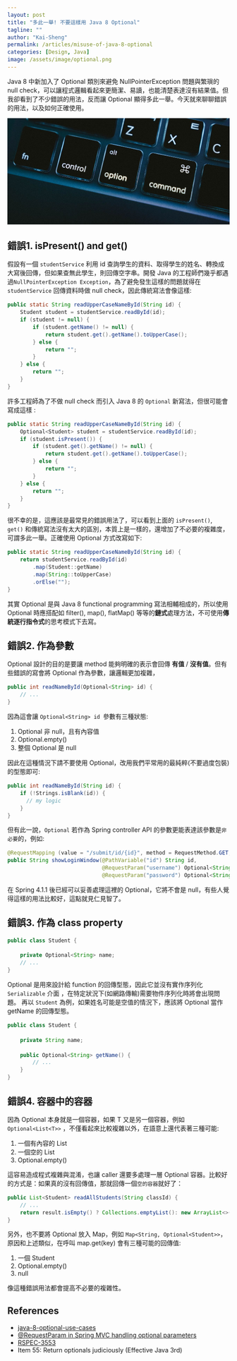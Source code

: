 ```yaml
---
layout: post
title: "多此一舉! 不要這樣用 Java 8 Optional"
tagline: ""
author: "Kai-Sheng"
permalink: /articles/misuse-of-java-8-optional
categories: [Design, Java]
image: /assets/image/optional.png
--- 
```


Java 8 中新加入了 Optional 類別來避免 NullPointerException 問題與繁瑣的 null check，可以讓程式邏輯看起來更簡潔、易讀，也能清楚表達沒有結果值。但我卻看到了不少錯誤的用法，反而讓 Optional 顯得多此一舉。今天就來聊聊錯誤的用法，以及如何正確使用。

![java8-optional](/assets/image/optional.png?size=full)
 
## **錯誤1. isPresent() and get()**
假設有一個 `studentService` 利用 id 查詢學生的資料、取得學生的姓名、轉換成大寫後回傳，但如果查無此學生，則回傳空字串。開發 Java 的工程師們幾乎都遇過`NullPointerException Exception`，為了避免發生這樣的問題就得在 `studentService` 回傳資料時做 null check，因此傳統寫法會像這樣:

```java
public static String readUpperCaseNameById(String id) {
    Student student = studentService.readById(id);
    if (student != null) {
        if (student.getName() != null) {
            return student.get().getName().toUpperCase();
        } else {
            return "";
        }
    } else {
        return "";
    }
}
```
許多工程師為了不做 null check 而引入 Java 8 的 `Optional` 新寫法，但很可能會寫成這樣 :

```java
public static String readUpperCaseNameById(String id) {
    Optional<Student> student = studentService.readById(id);
    if (student.isPresent()) {
        if (student.get().getName() != null) {
            return student.get().getName().toUpperCase();
        } else {
            return "";
        }
    } else {
        return "";
    }
}
```

很不幸的是，這應該是最常見的錯誤用法了，可以看到上面的 `isPresent()`, `get()` 和傳統寫法沒有太大的區別，本質上是一樣的，還增加了不必要的複雜度，可謂多此一舉。正確使用 Optional 方式改寫如下:
 
```java
public static String readUpperCaseNameById(String id) {
    return studentService.readById(id)
        .map(Student::getName)
        .map(String::toUpperCase)
        .orElse("");
}
```
其實 Optional 是與 Java 8 functional programming 寫法相輔相成的，所以使用 Optional 時應搭配如 filter(), map(), flatMap() 等等的**鏈式**處理方法，不可使用**傳統逐行指令式**的思考模式下去寫。

## **錯誤2. 作為參數**

Optional 設計的目的是要讓 method 能夠明確的表示會回傳 **有值** / **沒有值**。但有些錯誤的寫會將 Optional 作為參數，讓邏輯更加複雜，

```java
public int readNameById(Optional<String> id) {
    // ...
}
```

因為這會讓 `Optional<String> id `參數有三種狀態:
1. Optional 非 null，且有內容值
2. Optional.empty()
3. 整個 Optional 是 null

因此在這種情況下請不要使用 Optional，改用我們平常用的最純粹(不要過度包裝)的型態即可:

```java
public int readNameById(String id) {
    if (!Strings.isBlank(id)) {
      // my logic
    }
}
```

但有此一說，`Optional` 若作為 Spring controller API 的參數更能表達該參數是`非必要`的，例如: 

```java
@RequestMapping (value = "/submit/id/{id}", method = RequestMethod.GET, produces="text/xml")
public String showLoginWindow(@PathVariable("id") String id,
                              @RequestParam("username") Optional<String> username,
                              @RequestParam("password") Optional<String> password) { ... }
```

在 Spring 4.1.1 後已經可以妥善處理這裡的 Optional，它將不會是 null，有些人覺得這樣的用法比較好，這點就見仁見智了。

## **錯誤3. 作為 class property**

```java
public class Student {

    private Optional<String> name;
    // ...
}
```

Optional 是用來設計給 function 的回傳型態，因此它並沒有實作序列化 `Serializable` 介面 ，在特定狀況下(如網路傳輸)需要物件序列化時將會出現問題。
再以 `Student` 為例，如果姓名可能是空值的情況下，應該將 Optional 當作 getName 的回傳型態。

```java
public class Student {

    private String name;

    public Optional<String> getName() {
        // ...
    }
}
```

## **錯誤4. 容器中的容器**
因為 Optional<T> 本身就是一個容器，如果 T 又是另一個容器，例如 `Optional<List<T>>` ，不僅看起來比較複雜以外，在語意上還代表著三種可能:
1. 一個有內容的 List
2. 一個空的 List
3. Optional.empty()

這容易造成程式複雜與混淆，也讓 caller 還要多處理一層 Optional 容器。比較好的方式是：如果真的沒有回傳值，那就回傳一個`空的容器`就好了：

```java
public List<Student> readAllStudents(String classId) {   
    // ... 
    return result.isEmpty() ? Collections.emptyList(): new ArrayList<>(result);
}
```
 
另外，也不要將 Optional 放入 Map，例如 `Map<String, Optional<Student>>`，原因和上述類似，在呼叫 map.get(key) 會有三種可能的回傳值:
1. 一個 Student 
2. Optional.empty()
3. null

像這種錯誤用法都會提高不必要的複雜性。

## **References**

- [java-8-optional-use-cases](http://dolszewski.com/java/java-8-optional-use-cases/)
- [@RequestParam in Spring MVC handling optional parameters](https://stackoverflow.com/questions/22373696/requestparam-in-spring-mvc-handling-optional-parameters)
- [RSPEC-3553](https://rules.sonarsource.com/java/tag/clumsy/RSPEC-3553)
- Item 55: Return optionals judiciously (Effective Java 3rd)